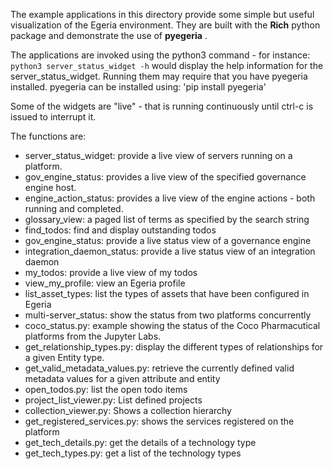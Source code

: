 The example applications in this directory provide some simple but useful visualization of the Egeria environment. They 
are built with the **Rich** python package and demonstrate the use of **pyegeria** .

The applications are invoked using the python3 command - for instance:
`python3 server_status_widget -h` would display the help information for the server_status_widget.
Running them may require that you have pyegeria installed. pyegeria can be installed using:
'pip install pyegeria'

Some of the widgets are "live" - that is running continuously until ctrl-c is issued to interrupt it.

The functions are:

* server_status_widget: provide a live view of servers running on a platform.
* gov_engine_status:    provides a live view of the specified governance engine host.
* engine_action_status: provides a live view of the engine actions - both running and completed.
* glossary_view: a paged list of terms as specified by the search string
* find_todos: find and display outstanding todos
* gov_engine_status: provide a live status view of a governance engine
* integration_daemon_status: provide a live status view of an integration daemon
* my_todos: provide a live view of my todos
* view_my_profile: view an Egeria profile
* list_asset_types: list the types of assets that have been configured in Egeria
* multi-server_status: show the status from two platforms concurrently
* coco_status.py: example showing the status of the Coco Pharmacutical platforms from the Jupyter Labs.
* get_relationship_types.py: display the different types of relationships for a given Entity type.
* get_valid_metadata_values.py: retrieve the currently defined valid metadata values for a given attribute and entity
* open_todos.py: list the open todo items
* project_list_viewer.py: List defined projects
* collection_viewer.py: Shows a collection hierarchy
* get_registered_services.py: shows the services registered on the platform
* get_tech_details.py: get the details of a technology type
* get_tech_types.py: get a list of the technology types
